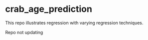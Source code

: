 # crab_age_prediction
This repo illustrates regression with varying regression techniques.


Repo not updating
